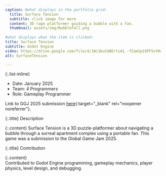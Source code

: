 ```yaml
---
caption: #what displays in the portfolio grid:
  title: Surface Tension
  subtitle: click image for more
  content: 3D rage platformer guiding a bubble with a fan.
  thumbnail: assets/img/Bubblefall.png
  
#what displays when the item is clicked:
title: Surface Tension
subtitle: Godot Engine
video: https://drive.google.com/file/d/1Wi1buCUBErtiA1_-fZam2p2SPFSvYHoz/preview
alt: SurfaceTension

---
```

{:.list-inline} 
  - Date: January 2025
  - Team: 4 Programmers
  - Role: Gameplay Programmer

  Link to GGJ 2025 submission [here](https://globalgamejam.org/games/2025/surface-tension-7){:target="_blank" rel="noopener noreferrer"}.  

  {:.title}
  Description  

  {:.content}
  Surface Tension is a 3D puzzle-platformer about navigating a bubble through a surreal apartment complex using a portable fan. This game was a submission to the Global Game Jam 2025.

  {:.title}
  Contribution  

  {:.content}    
  Contributed to Godot Engine programming, gameplay mechanics, player physics, level design, and debugging.  
